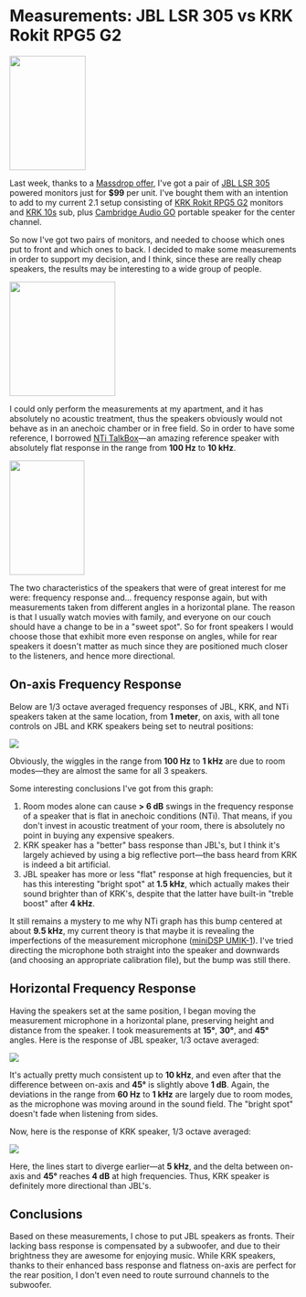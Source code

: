 # Measurements: JBL LSR 305 vs KRK Rokit RPG5 G2

[<img src="https://2.bp.blogspot.com/-6-ZlDPocwYo/WJ6PwZEOZYI/AAAAAAAALNc/iWwgS1DmUGMLWd3ivTALpd68MgEvtiPcgCLcB/s200/jbl.jpg" width="133" height="200" />](https://2.bp.blogspot.com/-6-ZlDPocwYo/WJ6PwZEOZYI/AAAAAAAALNc/iWwgS1DmUGMLWd3ivTALpd68MgEvtiPcgCLcB/s1600/jbl.jpg)

Last week, thanks to a [Massdrop
offer](https://www.massdrop.com/buy/jbl-lsr305), I've got a pair of [JBL
LSR
305](http://www.jblpro.com/www/products/recording-broadcast/3-series/lsr305)
powered monitors just for **$99** per unit. I've bought them with an
intention to add to my current 2.1 setup consisting of [KRK Rokit RPG5
G2](http://www.krksys.com/manuals/rokit/rokit_manual%20REV%20E%20-%20web.pdf)
monitors and [KRK 10s](http://www.krksys.com/krk-subwoofers/10s.html)
sub, plus [Cambridge Audio
GO](https://www.cambridgeaudio.com/products/wireless-speakers/go)
portable speaker for the center channel.

So now I've got two pairs of monitors, and needed to choose which ones
put to front and which ones to back. I decided to make some measurements
in order to support my decision, and I think, since these are really
cheap speakers, the results may be interesting to a wide group of
people.

[<img src="https://2.bp.blogspot.com/-ICv8Y8I53V4/WJ6OhSavugI/AAAAAAAALNQ/N7dkuWI-0BceVRCylFKoexevWUL3hM0qgCLcB/s200/nti.jpg" width="185" height="200" />](https://2.bp.blogspot.com/-ICv8Y8I53V4/WJ6OhSavugI/AAAAAAAALNQ/N7dkuWI-0BceVRCylFKoexevWUL3hM0qgCLcB/s1600/nti.jpg)

I could only perform the measurements at my apartment, and it has
absolutely no acoustic treatment, thus the speakers obviously would not
behave as in an anechoic chamber or in free field. So in order to have
some reference, I borrowed [NTi
TalkBox](http://www.nti-audio.com/products/talkbox.aspx)—an amazing
reference speaker with absolutely flat response in the range from **100 Hz**
to **10 kHz**.

[<img src="https://3.bp.blogspot.com/-FTePlCmTBz4/WJ6QkVzH5aI/AAAAAAAALNk/3sHP1MSxIdUxS7j_TyjjrB9CMonzJJSggCLcB/s200/krk.jpg" width="131" height="200" />](https://3.bp.blogspot.com/-FTePlCmTBz4/WJ6QkVzH5aI/AAAAAAAALNk/3sHP1MSxIdUxS7j_TyjjrB9CMonzJJSggCLcB/s1600/krk.jpg)

The two characteristics of the speakers that were of great interest for
me were: frequency response and... frequency response again, but with
measurements taken from different angles in a horizontal plane. The
reason is that I usually watch movies with family, and everyone on our
couch should have a change to be in a "sweet spot". So for front
speakers I would choose those that exhibit more even response on angles,
while for rear speakers it doesn't matter as much since they are
positioned much closer to the listeners, and hence more directional.

## On-axis Frequency Response

Below are 1/3 octave averaged frequency responses of JBL, KRK, and NTi
speakers taken at the same location, from **1 meter**, on axis, with all
tone controls on JBL and KRK speakers being set to neutral positions:

[![](https://3.bp.blogspot.com/-4ZKCbo3kNk4/WJ6JRvfwZaI/AAAAAAAALMs/uAFzsnT0hFIe7LOuwL-L_HWVPf5cqcu_gCLcB/s1600/amp-resp-on-axis.png)](https://3.bp.blogspot.com/-4ZKCbo3kNk4/WJ6JRvfwZaI/AAAAAAAALMs/uAFzsnT0hFIe7LOuwL-L_HWVPf5cqcu_gCLcB/s1600/amp-resp-on-axis.png)

Obviously, the wiggles in the range from **100 Hz** to **1 kHz** are due
to room modes—they are almost the same for all 3 speakers.

Some interesting conclusions I've got from this graph:

1.  Room modes alone can cause **\> 6 dB** swings in the frequency
    response of a speaker that is flat in anechoic conditions (NTi).
    That means, if you don't invest in acoustic treatment of your room,
    there is absolutely no point in buying any expensive speakers.
2.  KRK speaker has a "better" bass response than JBL's, but I think
    it's largely achieved by using a big reflective port—the bass heard
    from KRK is indeed a bit artificial.
3.  JBL speaker has more or less "flat" response at high frequencies,
    but it has this interesting "bright spot" at **1.5 kHz**, which
    actually makes their sound brighter than of KRK's, despite that the
    latter have built-in "treble boost" after **4 kHz**.

It still remains a mystery to me why NTi graph has this bump centered at
about **9.5 kHz**, my current theory is that maybe it is revealing the
imperfections of the measurement microphone ([miniDSP
UMIK-1](https://www.minidsp.com/products/acoustic-measurement/umik-1)).
I've tried directing the microphone both straight into the speaker and
downwards (and choosing an appropriate calibration file), but the bump
was still there.

## Horizontal Frequency Response

Having the speakers set at the same position, I began moving the
measurement microphone in a horizontal plane, preserving height and
distance from the speaker. I took measurements at **15°**, **30°**, and
**45°** angles. Here is the response of JBL speaker, 1/3 octave
averaged:

[![](https://3.bp.blogspot.com/-7IIBVH_eJDE/WJ6LY-CxzeI/AAAAAAAALM4/MZx9d5jwSQgKKXXzXVooS2PpFhbFM6-FwCLcB/s1600/amp-resp-dir-jbl.png)](https://3.bp.blogspot.com/-7IIBVH_eJDE/WJ6LY-CxzeI/AAAAAAAALM4/MZx9d5jwSQgKKXXzXVooS2PpFhbFM6-FwCLcB/s1600/amp-resp-dir-jbl.png)

It's actually pretty much consistent up to **10 kHz**, and even after
that the difference between on-axis and **45°** is slightly above **1 dB**.
Again, the deviations in the range from **60 Hz** to **1 kHz** are
largely due to room modes, as the microphone was moving around in the
sound field. The "bright spot" doesn't fade when listening from sides.

Now, here is the response of KRK speaker, 1/3 octave averaged:

[![](https://1.bp.blogspot.com/-YM7jGb--Mb0/WJ6MZF0cFPI/AAAAAAAALNA/g0jT9ZcrW04eUgV_xtcU7WZTbUt79v3QQCLcB/s1600/amp-resp-dir-krk.png)](https://1.bp.blogspot.com/-YM7jGb--Mb0/WJ6MZF0cFPI/AAAAAAAALNA/g0jT9ZcrW04eUgV_xtcU7WZTbUt79v3QQCLcB/s1600/amp-resp-dir-krk.png)

Here, the lines start to diverge earlier—at **5 kHz**, and the delta
between on-axis and **45°** reaches **4 dB** at high frequencies. Thus,
KRK speaker is definitely more directional than JBL's.

## Conclusions

Based on these measurements, I chose to put JBL speakers as fronts.
Their lacking bass response is compensated by a subwoofer, and due to
their brightness they are awesome for enjoying music. While KRK
speakers, thanks to their enhanced bass response and flatness on-axis
are perfect for the rear position, I don't even need to route surround
channels to the subwoofer.
